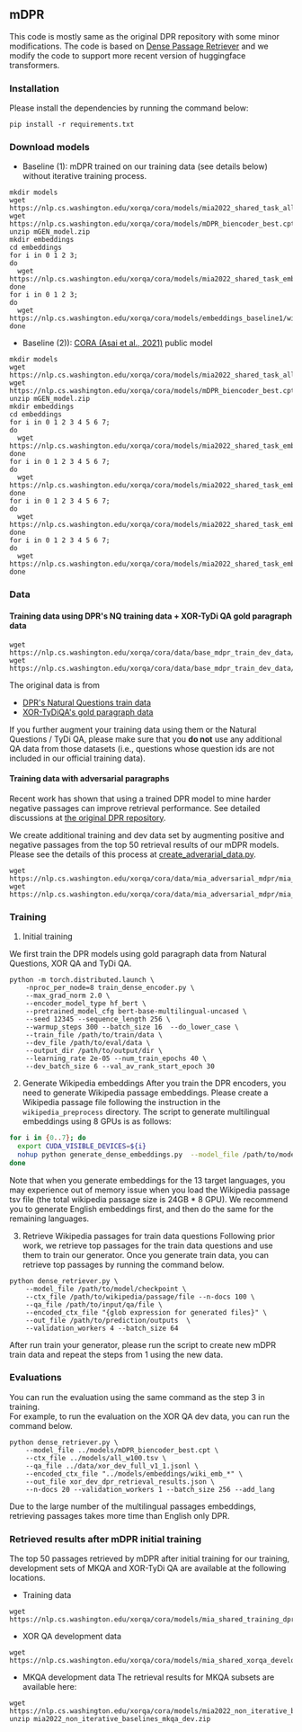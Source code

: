 
## mDPR
This code is mostly same as the original DPR repository with some minor modifications. The code is based on [Dense Passage Retriever](https://github.com/facebookresearch/DPR) and we modify the code to support more recent version of huggingface transformers. 

### Installation
Please install the dependencies by running the command below: 

```
pip install -r requirements.txt
```

### Download models

- Baseline (1): mDPR trained on our training data (see details below) without iterative training process. 


```
mkdir models
wget https://nlp.cs.washington.edu/xorqa/cora/models/mia2022_shared_task_all_langs_w100.tsv
wget https://nlp.cs.washington.edu/xorqa/cora/models/mDPR_biencoder_best.cpt
unzip mGEN_model.zip
mkdir embeddings
cd embeddings
for i in 0 1 2 3;
do 
  wget https://nlp.cs.washington.edu/xorqa/cora/models/mia2022_shared_task_embeddings/wiki_emb_en_$i 
done
for i in 0 1 2 3;
do 
  wget https://nlp.cs.washington.edu/xorqa/cora/models/embeddings_baseline1/wiki_emb_others_$i   
done
```

- Baseline (2)): [CORA (Asai et al., 2021)](https://github.com/AkariAsai/CORA) public model

```
mkdir models
wget https://nlp.cs.washington.edu/xorqa/cora/models/mia2022_shared_task_all_langs_w100.tsv
wget https://nlp.cs.washington.edu/xorqa/cora/models/mDPR_biencoder_best.cpt
unzip mGEN_model.zip
mkdir embeddings
cd embeddings
for i in 0 1 2 3 4 5 6 7;
do 
  wget https://nlp.cs.washington.edu/xorqa/cora/models/mia2022_shared_task_embeddings/wiki_emb_en_$i 
done
for i in 0 1 2 3 4 5 6 7;
do 
  wget https://nlp.cs.washington.edu/xorqa/cora/models/mia2022_shared_task_embeddings/wiki_emb_xor_$i  
done
for i in 0 1 2 3 4 5 6 7;
do 
  wget https://nlp.cs.washington.edu/xorqa/cora/models/mia2022_shared_task_embeddings/wiki_others_emb__$i  
done
for i in 0 1 2 3 4 5 6 7;
do 
  wget https://nlp.cs.washington.edu/xorqa/cora/models/mia2022_shared_task_embeddings/wiki_others_emb_ms_tr_km_$i  
done
```
### Data
#### Training data using DPR's NQ training data + XOR-TyDi QA gold paragraph data

```
wget  https://nlp.cs.washington.edu/xorqa/cora/data/base_mdpr_train_dev_data/mia2022_mdpr_train.json
wget  https://nlp.cs.washington.edu/xorqa/cora/data/base_mdpr_train_dev_data/mia2022_mdpr_xor_dev.json
```

The original data is from 
- [DPR's Natural Questions train data](https://dl.fbaipublicfiles.com/dpr/data/retriever/biencoder-nq-train.json.gz)
- [XOR-TyDiQA's gold paragraph data](https://nlp.cs.washington.edu/xorqa/XORQA_site/data/trans_data_all_langs.zip)

If you further augment your training data using them or the Natural Questions / TyDi QA, please make sure that you **do not** use any additional QA data from those datasets (i.e., questions whose question ids are not included in our official training data).  
#### Training data with adversarial paragraphs
Recent work has shown that using a trained DPR model to mine harder negative passages can improve retrieval performance. See detailed discussions at [the original DPR repository](https://github.com/facebookresearch/DPR#new-march-2021-retrieval-model).          

We create additional training and dev data set by augmenting positive and negative passages from the top 50 retrieval results of our mDPR models. Please see the details of this process at [create_adverarial_data.py](create_adverarial_data.py). 

```
wget  https://nlp.cs.washington.edu/xorqa/cora/data/mia_adversarial_mdpr/mia_train_adversarial.json
wget  https://nlp.cs.washington.edu/xorqa/cora/data/mia_adversarial_mdpr/mia_xor_dev_adversarial.json
```
### Training
1. Initial training 

We first train the DPR models using gold paragraph data from Natural Questions, XOR QA and TyDi QA. 

```
python -m torch.distributed.launch \
    -nproc_per_node=8 train_dense_encoder.py \
    --max_grad_norm 2.0 \
    --encoder_model_type hf_bert \
    --pretrained_model_cfg bert-base-multilingual-uncased \
    --seed 12345 --sequence_length 256 \
    --warmup_steps 300 --batch_size 16  --do_lower_case \
    --train_file /path/to/train/data \
    --dev_file /path/to/eval/data \
    --output_dir /path/to/output/dir \
    --learning_rate 2e-05 --num_train_epochs 40 \
    --dev_batch_size 6 --val_av_rank_start_epoch 30
```

2. Generate Wikipedia embeddings
After you train the DPR encoders, you need to generate Wikipedia passage embeddings. Please create a Wikipedia passage file following the instruction in the `wikipedia_preprocess` directory. The script to generate multilingual embeddings using 8 GPUs is as follows:

```sh
for i in {0..7}; do
  export CUDA_VISIBLE_DEVICES=${i}
  nohup python generate_dense_embeddings.py  --model_file /path/to/model/checkpoint --batch_size 64 --ctx_file /path/to/wikipedia/passage/file --shard_id ${i} --num_shards 8 --out_file ./embeddings_multilingual/wikipedia_split/wiki_emb > ./log/nohup.generate_wiki_emb.ser23_3_multi.${i} 2>&1 &
done
```
Note that when you generate embeddings for the 13 target languages, you may experience out of memory issue when you load the Wikipedia passage tsv file (the total wikipedia passage size is 24GB * 8 GPU). 
We recommend you to generate English embeddings first, and then do the same for the remaining languages. 

3. Retrieve Wikipedia passages for train data questions
Following prior work, we retrieve top passages for the train data questions and use them to train our generator. Once you generate train data, you can retrieve top passages by running the command below. 

```
python dense_retriever.py \
    --model_file /path/to/model/checkpoint \
    --ctx_file /path/to/wikipedia/passage/file --n-docs 100 \
    --qa_file /path/to/input/qa/file \
    --encoded_ctx_file "{glob expression for generated files}" \
    --out_file /path/to/prediction/outputs  \
    --validation_workers 4 --batch_size 64 
```

After run train your generator, please run the script to create new mDPR train data and repeat the steps from 1 using the new data. 

### Evaluations
You can run the evaluation using the same command as the step 3 in training.     
For example, to run the evaluation on the XOR QA dev data, you can run the command below.      

```
python dense_retriever.py \
    --model_file ../models/mDPR_biencoder_best.cpt \
    --ctx_file ../models/all_w100.tsv \
    --qa_file ../data/xor_dev_full_v1_1.jsonl \
    --encoded_ctx_file "../models/embeddings/wiki_emb_*" \
    --out_file xor_dev_dpr_retrieval_results.json \
    --n-docs 20 --validation_workers 1 --batch_size 256 --add_lang
```
Due to the large number of the multilingual passages embeddings, retrieving passages takes more time than English only DPR.

### Retrieved results after mDPR initial training 
The top 50 passages retrieved by mDPR after initial training for our training, development sets of MKQA and XOR-TyDi QA are available at the following locations.

- Training data
```
wget https://nlp.cs.washington.edu/xorqa/cora/models/mia_shared_training_dpr_retrieval_results.json
```

- XOR QA development data

```
wget https://nlp.cs.washington.edu/xorqa/cora/models/mia_shared_xorqa_development_dpr_retrieval_results.json
```

- MKQA development data
The retrieval results for MKQA subsets are available here:

```
wget https://nlp.cs.washington.edu/xorqa/cora/models/mia2022_non_iterative_baselines_mkqa_dev.zip
unzip mia2022_non_iterative_baselines_mkqa_dev.zip
```
